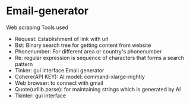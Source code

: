 # Email-generator

Web scraping
Tools used
* Request: Establishment of link with url
* Bst: Binary search tree for getting content from website 
* Phonenumber: For different area or country's phonenumber 
* Re: regular expression is sequence of characters that forms a search pattern 
* Tinker: gui interface 
Email generator
* Cohere(API KEY): AI model: command-xlarge-nightly
* Web browser: to connect with gmail
* Quote(urllib.parse): for maintaining strings which is generated by AI
* Tkinter: gui interface
